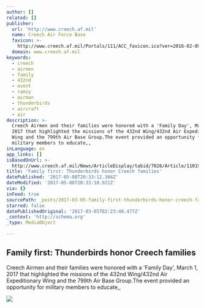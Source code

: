 ```yaml
---
author: []
related: []
publisher:
  url: 'http://www.creech.af.mil'
  name: Creech Air Force Base
  favicon: >-
    http://www.creech.af.mil/Portals/111/ACC_favicon.ico?ver=2016-02-09-102410-780
  domain: www.creech.af.mil
keywords:
  - creech
  - airmen
  - family
  - 432nd
  - event
  - ramzy
  - airman
  - thunderbirds
  - aircraft
  - air
description: >-
  Creech Airmen and their families were honored with a 'Family Day', March 1,
  2017 that highlighted the missions of the 432nd Wing/432nd Air Expeditionary
  Wing and the 799th Air Base Group.The event provided an opportunity for
  military members to educate,,
inLanguage: en
app_links: []
isBasedOnUrl: >-
  http://www.creech.af.mil/News/ArticleDisplay/tabid/7026/Article/1101996/family-first-thunderbirds-honor-creech-families.aspx
title: 'Family first: Thunderbirds honor Creech families'
datePublished: '2017-05-08T20:33:12.304Z'
dateModified: '2017-05-08T20:33:10.921Z'
via: {}
inFeed: true
sourcePath: _posts/2017-03-05-family-first-thunderbirds-honor-creech-families.md
starred: false
datePublishedOriginal: '2017-03-05T02:23:40.477Z'
_context: 'http://schema.org'
_type: MediaObject

---
```

<article style=""><h1>Family first: Thunderbirds honor Creech families</h1><p>Creech Airmen and their families were honored with a 'Family Day', March 1, 2017 that highlighted the missions of the 432nd Wing/432nd Air Expeditionary Wing and the 799th Air Base Group.The event provided an opportunity for military members to educate,,</p><img src="https://media.defense.gov/2017/Mar/03/2001706993/670/394/0/170301-F-WW236-031.JPG" /></article>